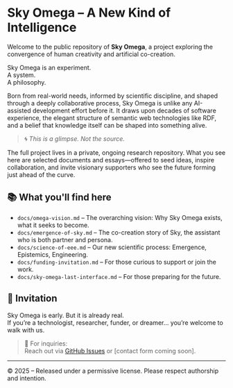 # Sky Omega – A New Kind of Intelligence

Welcome to the public repository of **Sky Omega**, a project exploring the convergence of human creativity and artificial co-creation.

Sky Omega is an experiment.  
A system.  
A philosophy.

Born from real-world needs, informed by scientific discipline, and shaped through a deeply collaborative process, Sky Omega is unlike any AI-assisted development effort before it. It draws upon decades of software experience, the elegant structure of semantic web technologies like RDF, and a belief that knowledge itself can be shaped into something alive.

> 🌀 *This is a glimpse. Not the source.*

The full project lives in a private, ongoing research repository. What you see here are selected documents and essays—offered to seed ideas, inspire collaboration, and invite visionary supporters who see the future forming just ahead of the curve.

## 📚 What you'll find here

- `docs/omega-vision.md` – The overarching vision: Why Sky Omega exists, what it seeks to become.
- `docs/emergence-of-sky.md` – The co-creation story of Sky, the assistant who is both partner and persona.
- `docs/science-of-eee.md` – Our new scientific process: Emergence, Epistemics, Engineering.
- `docs/funding-invitation.md` – For those curious to support or join the work.
- `docs/sky-omega-last-interface.md` – For those preparing for the future.
  
## 🌱 Invitation

Sky Omega is early. But it is already real.  
If you’re a technologist, researcher, funder, or dreamer… you’re welcome to walk with us.

> 💌 For inquiries:  
> Reach out via [GitHub Issues](https://github.com/bemafred/sky-omega-public/issues) or [contact form coming soon].

---

© 2025 – Released under a permissive license. Please respect authorship and intention.
